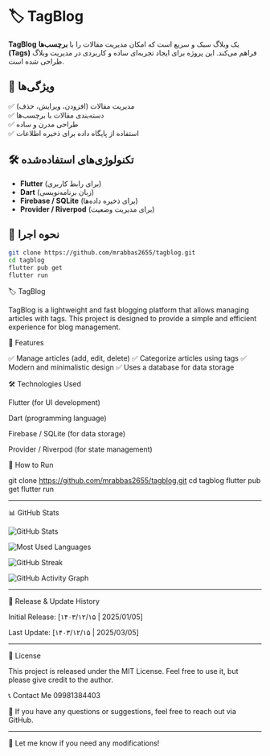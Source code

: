 # 🏷️ TagBlog  

**TagBlog** یک وبلاگ سبک و سریع است که امکان مدیریت مقالات را با **برچسب‌ها (Tags)** فراهم می‌کند. این پروژه برای ایجاد تجربه‌ای ساده و کاربردی در مدیریت وبلاگ طراحی شده است.  

## 🚀 ویژگی‌ها  
✅ مدیریت مقالات (افزودن، ویرایش، حذف)  
✅ دسته‌بندی مقالات با برچسب‌ها  
✅ طراحی مدرن و ساده  
✅ استفاده از پایگاه داده برای ذخیره اطلاعات  

## 🛠️ تکنولوژی‌های استفاده‌شده  
- **Flutter** (برای رابط کاربری)  
- **Dart** (زبان برنامه‌نویسی)  
- **Firebase / SQLite** (برای ذخیره داده‌ها)  
- **Provider / Riverpod** (برای مدیریت وضعیت)  

## 📂 نحوه اجرا  
```sh
git clone https://github.com/mrabbas2655/tagblog.git
cd tagblog
flutter pub get
flutter run
```
🏷️ TagBlog

TagBlog is a lightweight and fast blogging platform that allows managing articles with tags. This project is designed to provide a simple and efficient experience for blog management.

🚀 Features

✅ Manage articles (add, edit, delete)
✅ Categorize articles using tags
✅ Modern and minimalistic design
✅ Uses a database for data storage

🛠️ Technologies Used

Flutter (for UI development)

Dart (programming language)

Firebase / SQLite (for data storage)

Provider / Riverpod (for state management)


📂 How to Run

git clone https://github.com/mrabbas2655/tagblog.git
cd tagblog
flutter pub get
flutter run

---

📊 GitHub Stats  

![GitHub Stats](https://github-readme-stats.vercel.app/api?username=mrabbas2655&repo=flutter-instagram-test&show_icons=true&theme=tokyonight)  

![Most Used Languages](https://github-readme-stats.vercel.app/api/top-langs/?username=mrabbas2655&repo=flutter-instagram-test&layout=compact&theme=tokyonight)  

![GitHub Streak](https://streak-stats.demolab.com?user=mrabbas2655&theme=tokyonight)  

![GitHub Activity Graph](https://github-readme-activity-graph.vercel.app/graph?username=mrabbas2655&theme=tokyonight)








---

📅 Release & Update History

Initial Release: [۱۴۰۳/۱۲/۱۵ | 2025/01/05]

Last Update: [۱۴۰۳/۱۲/۱۵ | 2025/03/05]





---

📜 License

This project is released under the MIT License. Feel free to use it, but please give credit to the author.

📞 Contact Me 09981384403

📩 If you have any questions or suggestions, feel free to reach out via GitHub.


---

🔹 Let me know if you need any modifications!

